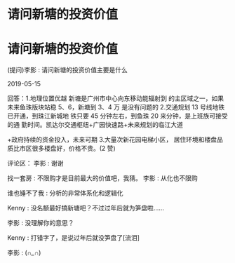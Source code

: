 # 请问新塘的投资价值

# 请问新塘的投资价值

(提问)李影 : 请问新塘的投资价值主要是什么

2019-05-15

回答：1.地理位置优越 新塘是广州市中心向东移动能辐射到 的主区域之一，如果未来鱼珠版块站稳 5、6，新塘到 3、4 万 是没有问题的 2.交通规划 13 号线地铁已开通，到珠江新城地 铁只要 45 分钟左右，到鱼珠 20 来分钟，是上班族可接受的通 勤时间。凯达尔交通枢纽+广园快速路+未来规划的临江大道

+政府持续的资金投入，未来可期 3.大量次新花园电梯小区， 居住环境和楼盘品质比市区很多楼盘好，价格不贵。(2 赞)

评论区： 李影 : 谢谢

找一套房 : 不限购才是目前最大的价值吧，我猜。 李影 : 从化也不限购

谁也锤不了我 : 分析的非常体系化和逻辑化

Kenny : 没名额最好搞新塘吧？不过过年后就为笋盘啦……

李影 : 没理解你的意思？

Kenny : 打错字了，是说过年后就没笋盘了[流泪]

李影 : (*∩_∩*)